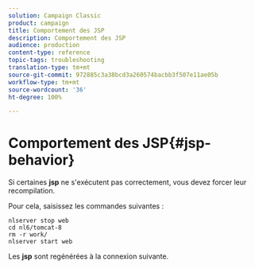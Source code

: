 ```yaml
---
solution: Campaign Classic
product: campaign
title: Comportement des JSP
description: Comportement des JSP
audience: production
content-type: reference
topic-tags: troubleshooting
translation-type: tm+mt
source-git-commit: 972885c3a38bcd3a260574bacbb3f507e11ae05b
workflow-type: tm+mt
source-wordcount: '36'
ht-degree: 100%

---
```



# Comportement des JSP{#jsp-behavior}

Si certaines **jsp** ne s&#39;exécutent pas correctement, vous devez forcer leur recompilation.

Pour cela, saisissez les commandes suivantes :

```
nlserver stop web
cd nl6/tomcat-8
rm -r work/
nlserver start web
```

Les **jsp** sont regénérées à la connexion suivante.
